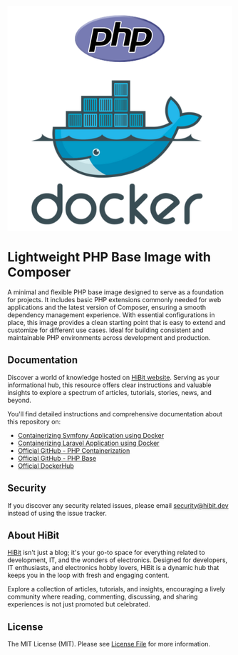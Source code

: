 <p align="center"><img src="https://raw.githubusercontent.com/hibit-dev/php-base/master/images/preview.png" alt="Lightweight PHP Base Image with Composer"></p>

# Lightweight PHP Base Image with Composer
A minimal and flexible PHP base image designed to serve as a foundation for projects. It includes basic PHP extensions commonly needed for web applications and the latest version of Composer, ensuring a smooth dependency management experience. With essential configurations in place, this image provides a clean starting point that is easy to extend and customize for different use cases. Ideal for building consistent and maintainable PHP environments across development and production.  

## Documentation
Discover a world of knowledge hosted on [HiBit website](https://www.hibit.dev). Serving as your informational hub, this resource offers clear instructions and valuable insights to explore a spectrum of articles, tutorials, stories, news, and beyond.  

You'll find detailed instructions and comprehensive documentation about this repository on:
- [Containerizing Symfony Application using Docker](https://www.hibit.dev/posts/119/containerizing-symfony-application-using-docker)
- [Containerizing Laravel Application using Docker](https://www.hibit.dev/posts/108/containerizing-laravel-application-using-docker)
- [Official GitHub - PHP Containerization](https://github.com/hibit-dev/php-containerization)
- [Official GitHub - PHP Base](https://github.com/hibit-dev/php-base)
- [Official DockerHub](https://hub.docker.com/r/hibitdev/php-base)

## Security
If you discover any security related issues, please email security@hibit.dev instead of using the issue tracker.

## About HiBit
[HiBit](https://www.hibit.dev) isn't just a blog; it's your go-to space for everything related to development, IT, and the wonders of electronics. Designed for developers, IT enthusiasts, and electronics hobby lovers, HiBit is a dynamic hub that keeps you in the loop with fresh and engaging content.  

Explore a collection of articles, tutorials, and insights, encouraging a lively community where reading, commenting, discussing, and sharing experiences is not just promoted but celebrated.

## License
The MIT License (MIT). Please see [License File](LICENSE) for more information.
